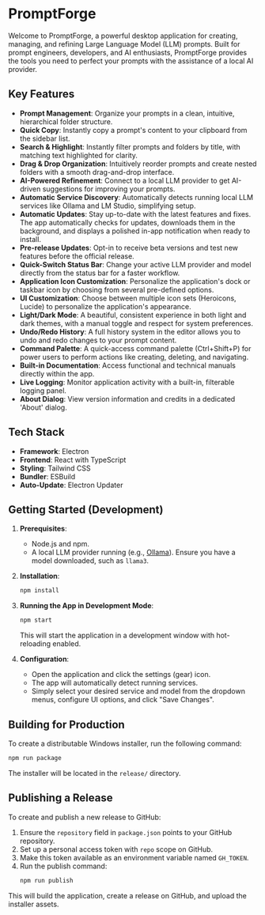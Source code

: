 # PromptForge

Welcome to PromptForge, a powerful desktop application for creating, managing, and refining Large Language Model (LLM) prompts. Built for prompt engineers, developers, and AI enthusiasts, PromptForge provides the tools you need to perfect your prompts with the assistance of a local AI provider.

## Key Features

- **Prompt Management**: Organize your prompts in a clean, intuitive, hierarchical folder structure.
- **Quick Copy**: Instantly copy a prompt's content to your clipboard from the sidebar list.
- **Search & Highlight**: Instantly filter prompts and folders by title, with matching text highlighted for clarity.
- **Drag & Drop Organization**: Intuitively reorder prompts and create nested folders with a smooth drag-and-drop interface.
- **AI-Powered Refinement**: Connect to a local LLM provider to get AI-driven suggestions for improving your prompts.
- **Automatic Service Discovery**: Automatically detects running local LLM services like Ollama and LM Studio, simplifying setup.
- **Automatic Updates**: Stay up-to-date with the latest features and fixes. The app automatically checks for updates, downloads them in the background, and displays a polished in-app notification when ready to install.
- **Pre-release Updates**: Opt-in to receive beta versions and test new features before the official release.
- **Quick-Switch Status Bar**: Change your active LLM provider and model directly from the status bar for a faster workflow.
- **Application Icon Customization**: Personalize the application's dock or taskbar icon by choosing from several pre-defined options.
- **UI Customization**: Choose between multiple icon sets (Heroicons, Lucide) to personalize the application's appearance.
- **Light/Dark Mode**: A beautiful, consistent experience in both light and dark themes, with a manual toggle and respect for system preferences.
- **Undo/Redo History**: A full history system in the editor allows you to undo and redo changes to your prompt content.
- **Command Palette**: A quick-access command palette (Ctrl+Shift+P) for power users to perform actions like creating, deleting, and navigating.
- **Built-in Documentation**: Access functional and technical manuals directly within the app.
- **Live Logging**: Monitor application activity with a built-in, filterable logging panel.
- **About Dialog**: View version information and credits in a dedicated 'About' dialog.

## Tech Stack

- **Framework**: Electron
- **Frontend**: React with TypeScript
- **Styling**: Tailwind CSS
- **Bundler**: ESBuild
- **Auto-Update**: Electron Updater

## Getting Started (Development)

1.  **Prerequisites**:
    -   Node.js and npm.
    -   A local LLM provider running (e.g., [Ollama](https://ollama.com/)). Ensure you have a model downloaded, such as `llama3`.

2.  **Installation**:
    ```bash
    npm install
    ```

3.  **Running the App in Development Mode**:
    ```bash
    npm start
    ```
    This will start the application in a development window with hot-reloading enabled.

4.  **Configuration**:
    -   Open the application and click the settings (gear) icon.
    -   The app will automatically detect running services.
    -   Simply select your desired service and model from the dropdown menus, configure UI options, and click "Save Changes".

## Building for Production

To create a distributable Windows installer, run the following command:

```bash
npm run package
```

The installer will be located in the `release/` directory.

## Publishing a Release

To create and publish a new release to GitHub:

1.  Ensure the `repository` field in `package.json` points to your GitHub repository.
2.  Set up a personal access token with `repo` scope on GitHub.
3.  Make this token available as an environment variable named `GH_TOKEN`.
4.  Run the publish command:
    ```bash
    npm run publish
    ```
This will build the application, create a release on GitHub, and upload the installer assets.